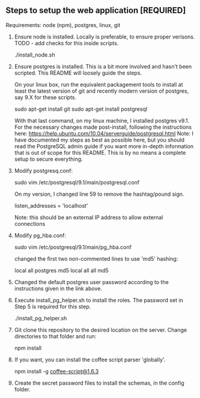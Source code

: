 Steps to setup the web application [REQUIRED]
----
Requirements: node (npm), postgres, linux, git


1. Ensure node is installed. Locally is preferable, to ensure proper verisons. TODO - add checks for this inside scripts.


    ./install_node.sh


2. Ensure postgres is installed. This is a bit more involved and hasn't been scripted. This README will loosely guide the steps.

    On your linux box, run the equivalent packagement tools to install at least the latest version of git and recently modern version of postgres, say 9.X for these scripts.

    sudo apt-get install git
    sudo apt-get install postgresql

    With that last command, on my linux machine, I installed postgres v9.1.  For the necessary changes made post-install, following the instructions here:
    https://help.ubuntu.com/10.04/serverguide/postgresql.html
    Note: I have documented my steps as best as possible here, but you should read the PostgreSQL admin guide if you want more in-depth information that is out of scope for this README. This is by no means a complete setup to secure everything.

3. Modify postgresq.conf:


    sudo vim /etc/postgresql/9.1/main/postgresql.conf

    On my version, I changed line 59 to remove the hashtag/pound sign.

    listen_addresses = 'localhost'

    Note: this should be an external IP address to allow external connections 
 

4. Modify pg_hba.conf:


    sudo vim /etc/postgresql/9.1/main/pg_hba.conf 

    changed the first two non-commented lines to use 'md5' hashing:

    local   all             postgres                                md5 
    local   all             all                                     md5 

5. Changed the default postgres user password according to the instructions given in the link above.

6. Execute install_pg_helper.sh to install the roles. The password set in Step 5 is required for this step.


    ./install_pg_helper.sh

7. Git clone this repository to the desired location on the server. Change directories to that folder and run: 


    npm install
    
8. If you want, you can install the coffee script parser 'globally'.


    npm install -g coffee-script@1.6.3


9. Create the secret password files to install the schemas, in the config folder.
